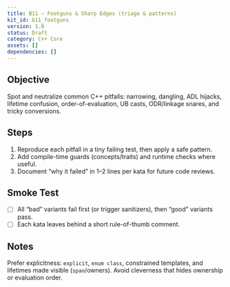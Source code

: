 ```yaml
---
title: B11 — Footguns & Sharp Edges (triage & patterns)
kit_id: b11_footguns
version: 1.0
status: Draft
category: C++ Core
assets: []
dependencies: []
---
```


## Objective
Spot and neutralize common C++ pitfalls: narrowing, dangling, ADL hijacks, lifetime confusion, order-of-evaluation, UB casts, ODR/linkage snares, and tricky conversions.

## Steps
1) Reproduce each pitfall in a tiny failing test, then apply a safe pattern.
2) Add compile-time guards (concepts/traits) and runtime checks where useful.
3) Document “why it failed” in 1–2 lines per kata for future code reviews.

## Smoke Test
- [ ] All “bad” variants fail first (or trigger sanitizers), then “good” variants pass.  
- [ ] Each kata leaves behind a short rule-of-thumb comment.

## Notes
Prefer explicitness: `explicit`, `enum class`, constrained templates, and lifetimes made visible (`span`/owners). Avoid cleverness that hides ownership or evaluation order.
